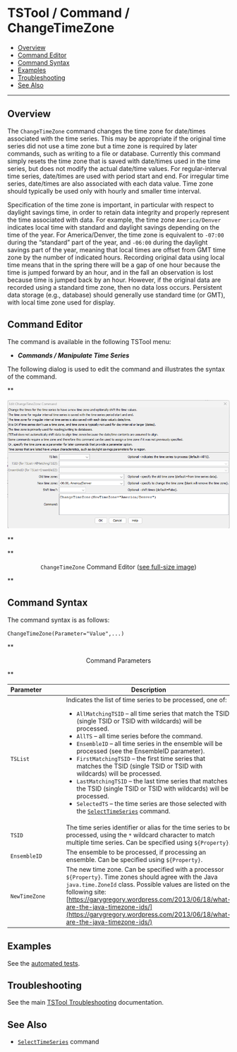 # TSTool / Command / ChangeTimeZone #

*   [Overview](#overview)
*   [Command Editor](#command-editor)
*   [Command Syntax](#command-syntax)
*   [Examples](#examples)
*   [Troubleshooting](#troubleshooting)
*   [See Also](#see-also)

-------------------------

## Overview ##

The `ChangeTimeZone` command changes the time zone for date/times associated with the time series.
This may be appropriate if the original time series did not use a time zone
but a time zone is required by later commands, such as writing to a file or database.
Currently this command simply resets the time zone that is saved with
date/times used in the time series, but does not modify the actual date/time values.
For regular-interval time series, date/times are used with period start and end.
For irregular time series, date/times are also associated with each data value.
Time zone should typically be used only with hourly and smaller time interval.

Specification of the time zone is important, in particular with respect to daylight savings time,
in order to retain data integrity and properly represent the time associated with data.
For example, the time zone `America/Denver` indicates local time with
standard and daylight savings depending on the time of the year.
For America/Denver, the time zone is equivalent to `-07:00` during the “standard” part of the year,
and `-06:00` during the daylight savings part of the year,
meaning that local times are offset from GMT time zone by the number of indicated hours.
Recording original data using local time means that in the spring there will
be a gap of one hour because the time is jumped forward by an hour,
and in the fall an observation is lost because time is jumped back by an hour.
However, if the original data are recorded using a standard time zone, then no data loss occurs.
Persistent data storage (e.g., database) should generally use standard time (or GMT),
with local time zone used for display.

## Command Editor ##

The command is available in the following TSTool menu:

*   ***Commands / Manipulate Time Series***

The following dialog is used to edit the command and illustrates the syntax of the command.

**<p style="text-align: center;">
![ChangeTimeZone command editor](ChangeTimeZone.png)
</p>**

**<p style="text-align: center;">
`ChangeTimeZone` Command Editor (<a href="../ChangeTimeZone.png">see full-size image</a>)
</p>**

## Command Syntax ##

The command syntax is as follows:

```text
ChangeTimeZone(Parameter="Value",...)
```
**<p style="text-align: center;">
Command Parameters
</p>**

|**Parameter**&nbsp;&nbsp;&nbsp;&nbsp;&nbsp;&nbsp;&nbsp;&nbsp;&nbsp;&nbsp;&nbsp;|**Description**|**Default**&nbsp;&nbsp;&nbsp;&nbsp;&nbsp;&nbsp;&nbsp;&nbsp;&nbsp;&nbsp;&nbsp;&nbsp;&nbsp;&nbsp;&nbsp;&nbsp;&nbsp;&nbsp;&nbsp;&nbsp;&nbsp;&nbsp;&nbsp;&nbsp;&nbsp;&nbsp;&nbsp;|
|--------------|-----------------|-----------------|
|`TSList`|Indicates the list of time series to be processed, one of:<br><ul><li>`AllMatchingTSID` – all time series that match the TSID (single TSID or TSID with wildcards) will be processed.</li><li>`AllTS` – all time series before the command.</li><li>`EnsembleID` – all time series in the ensemble will be processed (see the EnsembleID parameter).</li><li>`FirstMatchingTSID` – the first time series that matches the TSID (single TSID or TSID with wildcards) will be processed.</li><li>`LastMatchingTSID` – the last time series that matches the TSID (single TSID or TSID with wildcards) will be processed.</li><li>`SelectedTS` – the time series are those selected with the [`SelectTimeSeries`](../SelectTimeSeries/SelectTimeSeries.md) command.</li></ul> | `AllTS` |
|`TSID`|The time series identifier or alias for the time series to be processed, using the `*` wildcard character to match multiple time series.  Can be specified using `${Property}`.|Required if `TSList=*TSID`|
|`EnsembleID`|The ensemble to be processed, if processing an ensemble. Can be specified using `${Property}`.|Required if `TSList=*EnsembleID`|
|`NewTimeZone`|The new time zone.  Can be specified with a processor `${Property}`.  Time zones should agree with the Java `java.time.ZoneId` class.  Possible values are listed on the following site:  [https://garygregory.wordpress.com/2013/06/18/what-are-the-java-timezone-ids/](https://garygregory.wordpress.com/2013/06/18/what-are-the-java-timezone-ids/)|If blank, the time zone will be set to blank.|

## Examples ##

See the [automated tests](https://github.com/OpenCDSS/cdss-app-tstool-test/tree/master/test/commands/ChangeTimeZone).

## Troubleshooting ##

See the main [TSTool Troubleshooting](../../troubleshooting/troubleshooting.md) documentation.

## See Also ##

*   [`SelectTimeSeries`](../SelectTimeSeries/SelectTimeSeries.md) command
